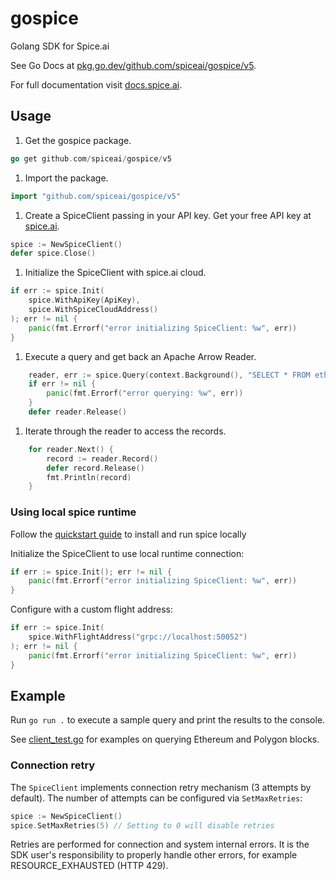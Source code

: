 # gospice

Golang SDK for Spice.ai

See Go Docs at [pkg.go.dev/github.com/spiceai/gospice/v5](https://pkg.go.dev/github.com/spiceai/gospice/v5).

For full documentation visit [docs.spice.ai](https://docs.spice.ai/sdks/go).

## Usage

1. Get the gospice package.

```go
go get github.com/spiceai/gospice/v5
```

1. Import the package.

```go
import "github.com/spiceai/gospice/v5"
```

1. Create a SpiceClient passing in your API key. Get your free API key at [spice.ai](https://spice.ai).

```go
spice := NewSpiceClient()
defer spice.Close()
```

1. Initialize the SpiceClient with spice.ai cloud.

```go
if err := spice.Init(
    spice.WithApiKey(ApiKey),
    spice.WithSpiceCloudAddress()
); err != nil {
    panic(fmt.Errorf("error initializing SpiceClient: %w", err))
}
```

1. Execute a query and get back an Apache Arrow Reader.

```go
    reader, err := spice.Query(context.Background(), "SELECT * FROM eth.recent_blocks ORDER BY number LIMIT 10")
    if err != nil {
        panic(fmt.Errorf("error querying: %w", err))
    }
    defer reader.Release()
```

1. Iterate through the reader to access the records.

```go
    for reader.Next() {
        record := reader.Record()
        defer record.Release()
        fmt.Println(record)
    }
```

### Using local spice runtime

Follow the [quickstart guide](https://github.com/spiceai/spiceai?tab=readme-ov-file#%EF%B8%8F-quickstart-local-machine) to install and run spice locally

Initialize the SpiceClient to use local runtime connection:

```go
if err := spice.Init(); err != nil {
    panic(fmt.Errorf("error initializing SpiceClient: %w", err))
}
```

Configure with a custom flight address:

```go
if err := spice.Init(
    spice.WithFlightAddress("grpc://localhost:50052")
); err != nil {
    panic(fmt.Errorf("error initializing SpiceClient: %w", err))
}
```

## Example

Run `go run .` to execute a sample query and print the results to the console.

See [client_test.go](client_test.go) for examples on querying Ethereum and Polygon blocks.

### Connection retry

The `SpiceClient` implements connection retry mechanism (3 attempts by default).
The number of attempts can be configured via `SetMaxRetries`:

```go
spice := NewSpiceClient()
spice.SetMaxRetries(5) // Setting to 0 will disable retries
```

Retries are performed for connection and system internal errors. It is the SDK user's responsibility to properly
handle other errors, for example RESOURCE_EXHAUSTED (HTTP 429).
